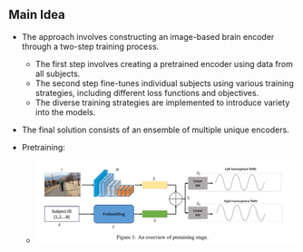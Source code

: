 ## Main Idea
- The approach involves constructing an image-based brain encoder through a two-step training process.
  - The first step involves creating a pretrained encoder using data from all subjects.
  - The second step fine-tunes individual subjects using various training strategies, including different loss functions and objectives.
  - The diverse training strategies are implemented to introduce variety into the models.
- The final solution consists of an ensemble of multiple unique encoders.

- Pretraining:
    - ![Pre-Training Process](docs\ALBANY-pretraining.png)